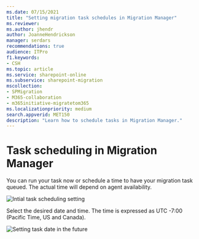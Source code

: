 ```yaml
---
ms.date: 07/15/2021
title: "Setting migration task schedules in Migration Manager"
ms.reviewer: 
ms.author: jhendr
author: JoanneHendrickson
manager: serdars
recommendations: true
audience: ITPro
f1.keywords:
- CSH
ms.topic: article
ms.service: sharepoint-online
ms.subservice: sharepoint-migration
mscollection: 
- SPMigration
- M365-collaboration
- m365initiative-migratetom365
ms.localizationpriority: medium
search.appverid: MET150
description: "Learn how to schedule tasks in Migration Manager."
---
```

# Task scheduling in Migration Manager

You can run your task now or schedule a time to have your migration task queued. The actual time will depend on agent availability.  


![Intial task scheduling setting](media/mm-task-scheduling-inital.png)

Select the desired date and time. The time is expressed as UTC -7:00 (Pacific Time, US and Canada).

![Setting task date in the future](media/mm-task-scheduling-date.png)



